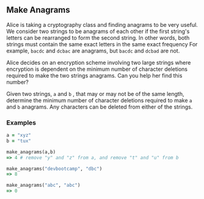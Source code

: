 ## Make Anagrams

Alice is taking a cryptography class and finding anagrams to be very useful. We consider two strings to be anagrams of each other if the first string's letters can be rearranged to form the second string. In other words, both strings must contain the same exact letters in the same exact frequency For example, ```bacdc``` and ```dcbac``` are anagrams, but ```bacdc``` and ```dcbad``` are not.

Alice decides on an encryption scheme involving two large strings where encryption is dependent on the minimum number of character deletions required to make the two strings anagrams. Can you help her find this number?

Given two strings, ```a``` and ```b``` , that may or may not be of the same length, determine the minimum number of character deletions required to make ```a``` and ```b```  anagrams. Any characters can be deleted from either of the strings.

### Examples

```ruby
a = "xyz"
b = "tux"

make_anagrams(a,b)
=> 4 # remove "y" and "z" from a, and remove "t" and "u" from b

make_anagrams("devbootcamp", "dbc")
=> 8

make_anagrams("abc", "abc")
=> 0
```
